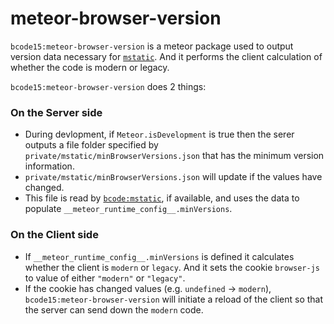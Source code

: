 # meteor-browser-version

`bcode15:meteor-browser-version` is a meteor package used to output version data necessary for [`mstatic`](https://github.com/bcode15/mstatic).  And it performs the client calculation of whether the code is modern or legacy.

`bcode15:meteor-browser-version` does 2 things:
### On the Server side
- During devlopment, if `Meteor.isDevelopment` is true then the serer outputs a file folder specified by `private/mstatic/minBrowserVersions.json` that has the minimum version information.
- `private/mstatic/minBrowserVersions.json` will update if the values have changed.
- This file is read by [`bcode:mstatic`](https://github.com/bcode15/mstatic), if available, and uses the data to populate `__meteor_runtime_config__.minVersions`.

### On the Client side
- If `__meteor_runtime_config__.minVersions` is defined it calculates whether the client is `modern` or `legacy`.  And it sets the cookie `browser-js` to value of either `"modern"` or `"legacy"`.
- If the cookie has changed values (e.g. `undefined` -> `modern`), `bcode15:meteor-browser-version` will initiate a reload of the client so that the server can send down the `modern` code.

